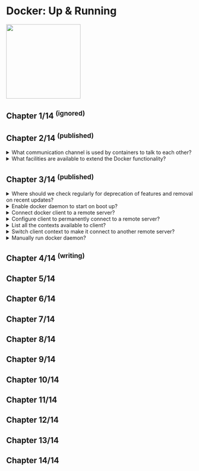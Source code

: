 # Docker: Up & Running
<img src="../covers/9781098131821.jpg" width="200"/>

## Chapter 1/14 <sup>(ignored)</sup>


## Chapter 2/14 <sup>(published)</sup>

<details>
<summary>What communication channel is used by containers to talk to each other?</summary>

> Docker allocates the private subnet from an unused RFC 1918 private subnet
> block. It detects which network blocks are unused on the host and allocates
> one of those to the virtual network. That is bridged to the host’s local
> network through an interface on the server called `docker0`. This means that,
> by default, all of the containers are on a network together and can talk to
> each other directly. But to get to the host or the outside world, they go
> over the `docker0` virtual bridge interface.
>
> ---
> **Resources**
> - Docker: Up & Running - Chapter 2

> **References**
> ---
</details>

<details>
<summary>What facilities are available to extend the Docker functionality?</summary>

> There is a wide ecosystem of tools to either improve or augment Docker’s
> functionality. Some good production tools leverage the Docker API, like
> **Prometheus** for monitoring and **Ansible** for simple orchestration.
> Others leverage Docker’s plugin architecture.
>
> **Plugins** are executable programs that conform to a specification for
> receiving and returning data to Docker.
>
> ---
> **Resources**
> - Docker: Up & Running - Chapter 2
> ---
> **References**
> ---
</details>

## Chapter 3/14 <sup>(published)</sup>

<details>
<summary>Where should we check regularly for deprecation of features and removal on recent updates?</summary>

> Some features may become deprecated on future releases. To see what has been
> tagged for deprecation and eventual removal, refer to the documentation.
>
> ---
> **Resources**
> - Docker: Up & Running - Chapter 3
> ---
> **References**
> - https://docs.docker.com/engine/deprecated/
---
</details>

<details>
<summary>Enable docker daemon to start on boot up?</summary>

> ```sh
> sudo systemctl enable --now docker
> ``````
>
> ---
> **Resources**
> - Docker: Up & Running - Chapter 3
> ---
> **References**
> ---
</details>

<details>
<summary>Connect docker client to a remote server?</summary>

> ```sh
> docker -H 10.0.0.10:12375 version
> ``````
>
> ---
> **Resources**
> - Docker: Up & Running - Chapter 3
> ---
> **References**
> ---
</details>

<details>
<summary>Configure client to permanently connect to a remote server?</summary>

> Passing in the IP address and port every time you want to run a Docker
> command, is not ideal, but luckily Docker can be set up to know about
> multiple Docker servers, using the `docker context` command.
>
> To start let’s check and see what context is currently in use.
>
> ```sh
> docker context create helpdesk --docker =tcp://10.0.0.10:12375
> ``````
>
> Take note of the entry that has an asterisk next to it, which designates
> the current context.
>
> ---
> **Resources**
> - Docker: Up & Running - Chapter 3
> ---
> **References**
> ---
</details>

<details>
<summary>List all the contexts available to client?</summary>

> ```sh
> docker context list
> ``````
>
> ---
> **Resources**
> - Docker: Up & Running - Chapter 3

> **References**
> ---
</details>

<details>
<summary>Switch client context to make it connect to another remote server?</summary>

> ```sh
> docker context use default
> ``````
>
> ---
> **Resources**
> - Docker: Up & Running - Chapter 3

> **References**
> ---
</details>

<details>
<summary>Manually run docker daemon?</summary>

> You’re not likely to have to start the Docker server yourself, but that’s
> what going on behind the scenes.
>
> ```sh
> sudo dockerd -H unix:///var/run/docker.sock --config-file /etc/docker/daemon.json
> ``````
>
> ---
> **Resources**
> - Docker: Up & Running - Chapter 3
> ---
> **References**
> ---
</details>

## Chapter 4/14 <sup>(writing)</sup>



## Chapter 5/14
## Chapter 6/14
## Chapter 7/14
## Chapter 8/14
## Chapter 9/14
## Chapter 10/14
## Chapter 11/14
## Chapter 12/14
## Chapter 13/14
## Chapter 14/14

